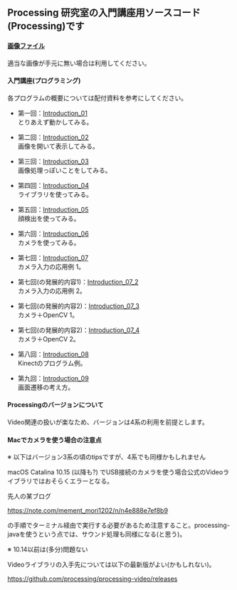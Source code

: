 Processing
研究室の入門講座用ソースコード(Processing)です
---
#### [画像ファイル](https://github.com/fudiwara/processing/tree/master/Image)
適当な画像が手元に無い場合は利用してください。

#### 入門講座(プログラミング)
各プログラムの概要については配付資料を参考にしてください。  
* 第一回：[Introduction_01](https://github.com/fudiwara/processing/tree/master/Introduction_01)  
とりあえず動かしてみる。

* 第二回：[Introduction_02](https://github.com/fudiwara/processing/tree/master/Introduction_02)  
画像を開いて表示してみる。

* 第三回：[Introduction_03](https://github.com/fudiwara/processing/tree/master/Introduction_03)  
画像処理っぽいことをしてみる。

* 第四回：[Introduction_04](https://github.com/fudiwara/processing/tree/master/Introduction_04)  
ライブラリを使ってみる。

* 第五回：[Introduction_05](https://github.com/fudiwara/processing/tree/master/Introduction_05)  
顔検出を使ってみる。

* 第六回：[Introduction_06](https://github.com/fudiwara/processing/tree/master/Introduction_06)  
カメラを使ってみる。

* 第七回：[Introduction_07](https://github.com/fudiwara/processing/tree/master/Introduction_07)  
カメラ入力の応用例 1。

* 第七回(の発展的内容1)：[Introduction_07_2](https://github.com/fudiwara/processing/tree/master/Introduction_07_2)  
カメラ入力の応用例 2。

* 第七回(の発展的内容2)：[Introduction_07_3](https://github.com/fudiwara/processing/tree/master/Introduction_07_3)  
カメラ＋OpenCV 1。

* 第七回(の発展的内容2)：[Introduction_07_4](https://github.com/fudiwara/processing/tree/master/Introduction_07_4)  
カメラ＋OpenCV 2。

* 第八回：[Introduction_08](https://github.com/fudiwara/processing/tree/master/Introduction_08)  
Kinectのプログラム例。

* 第九回：[Introduction_09](https://github.com/fudiwara/processing/tree/master/Introduction_09)  
画面遷移の考え方。

#### Processingのバージョンについて
Video関連の扱いが楽なため、バージョンは4系の利用を前提とします。

#### Macでカメラを使う場合の注意点
※ 以下はバージョン3系の頃のtipsですが、4系でも同様かもしれません

macOS Catalina 10.15 (以降も?) でUSB接続のカメラを使う場合公式のVideoライブラリではおそらくエラーとなる。

先人の某ブログ

https://note.com/mement_mori1202/n/n4e888e7ef8b9

の手順でターミナル経由で実行する必要があるため注意すること。processing-javaを使うという点では、サウンド処理も同様になる(と思う)。

※ 10.14以前は(多分)問題ない

Videoライブラリの入手先については以下の最新版がよい(かもしれない)。

https://github.com/processing/processing-video/releases